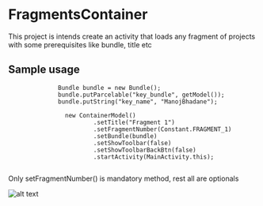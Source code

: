 # FragmentsContainer
This project is intends create an activity that loads any fragment of projects with some prerequisites like bundle, title etc


Sample usage 
----------------------
```
              Bundle bundle = new Bundle();
              bundle.putParcelable("key_bundle", getModel());
              bundle.putString("key_name", "ManojBhadane");

                new ContainerModel()
                        .setTitle("Fragment 1")
                        .setFragmentNumber(Constant.FRAGMENT_1)
                        .setBundle(bundle)
                        .setShowToolbar(false)
                        .setShowToolbarBackBtn(false)
                        .startActivity(MainActivity.this);
                        
 ```
 
 Only setFragmentNumber() is mandatory method, rest all are optionals
                        
                        


![alt text](https://github.com/manojbhadane/FragmentsContainer/blob/master/desk1.png)
